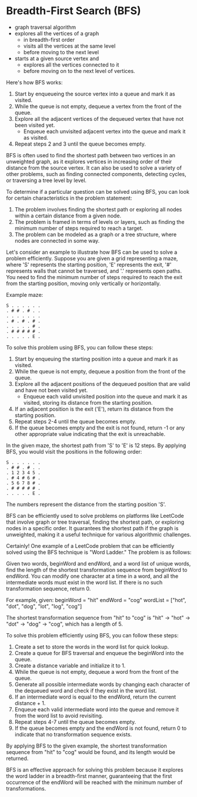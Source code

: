 # Breadth-First Search (BFS)
- graph traversal algorithm 
- explores all the vertices of a graph 
    - in breadth-first order
    - visits all the vertices at the same level 
    - before moving to the next level
- starts at a given source vertex and 
    - explores all the vertices connected to it 
    - before moving on to the next level of vertices.

Here's how BFS works:
1. Start by enqueueing the source vertex into a queue and mark it as visited.
2. While the queue is not empty, dequeue a vertex from the front of the queue.
3. Explore all the adjacent vertices of the dequeued vertex that have not been visited yet.
   - Enqueue each unvisited adjacent vertex into the queue and mark it as visited.
4. Repeat steps 2 and 3 until the queue becomes empty.

BFS is often used to find the shortest path between two vertices in an unweighted graph, as it explores vertices in increasing order of their distance from the source vertex. It can also be used to solve a variety of other problems, such as finding connected components, detecting cycles, or traversing a tree level by level.

To determine if a particular question can be solved using BFS, you can look for certain characteristics in the problem statement:
1. The problem involves finding the shortest path or exploring all nodes within a certain distance from a given node.
2. The problem is framed in terms of levels or layers, such as finding the minimum number of steps required to reach a target.
3. The problem can be modeled as a graph or a tree structure, where nodes are connected in some way.

Let's consider an example to illustrate how BFS can be used to solve a problem efficiently. Suppose you are given a grid representing a maze, where 'S' represents the starting position, 'E' represents the exit, '#' represents walls that cannot be traversed, and '.' represents open paths. You need to find the minimum number of steps required to reach the exit from the starting position, moving only vertically or horizontally.

Example maze:
```
S . . . . . .
. # # . # . .
. . . . . . .
. # . # . # .
. . . . . # .
. # # # # # .
. . . . . E .
```

To solve this problem using BFS, you can follow these steps:
1. Start by enqueuing the starting position into a queue and mark it as visited.
2. While the queue is not empty, dequeue a position from the front of the queue.
3. Explore all the adjacent positions of the dequeued position that are valid and have not been visited yet.
   - Enqueue each valid unvisited position into the queue and mark it as visited, storing its distance from the starting position.
4. If an adjacent position is the exit ('E'), return its distance from the starting position.
5. Repeat steps 2-4 until the queue becomes empty.
6. If the queue becomes empty and the exit is not found, return -1 or any other appropriate value indicating that the exit is unreachable.

In the given maze, the shortest path from 'S' to 'E' is 12 steps. By applying BFS, you would visit the positions in the following order:
```
S . . . . . .
. # # . # . .
. 1 2 3 4 5 .
. # 4 # 6 # .
. 5 6 7 8 # .
. # # # # # .
. . . . . E .
```
The numbers represent the distance from the starting position 'S'.

BFS can be efficiently used to solve problems on platforms like LeetCode that involve graph or tree traversal, finding the shortest path, or exploring nodes in a specific order. It guarantees the shortest path if the graph is unweighted, making it a useful technique for various algorithmic challenges.


Certainly! One example of a LeetCode problem that can be efficiently solved using the BFS technique is "Word Ladder." The problem is as follows:

Given two words, beginWord and endWord, and a word list of unique words, find the length of the shortest transformation sequence from beginWord to endWord. You can modify one character at a time in a word, and all the intermediate words must exist in the word list. If there is no such transformation sequence, return 0.

For example, given:
beginWord = "hit"
endWord = "cog"
wordList = ["hot", "dot", "dog", "lot", "log", "cog"]

The shortest transformation sequence from "hit" to "cog" is "hit" -> "hot" -> "dot" -> "dog" -> "cog", which has a length of 5.

To solve this problem efficiently using BFS, you can follow these steps:

1. Create a set to store the words in the word list for quick lookup.
2. Create a queue for BFS traversal and enqueue the beginWord into the queue.
3. Create a distance variable and initialize it to 1.
4. While the queue is not empty, dequeue a word from the front of the queue.
5. Generate all possible intermediate words by changing each character of the dequeued word and check if they exist in the word list.
6. If an intermediate word is equal to the endWord, return the current distance + 1.
7. Enqueue each valid intermediate word into the queue and remove it from the word list to avoid revisiting.
8. Repeat steps 4-7 until the queue becomes empty.
9. If the queue becomes empty and the endWord is not found, return 0 to indicate that no transformation sequence exists.

By applying BFS to the given example, the shortest transformation sequence from "hit" to "cog" would be found, and its length would be returned.

BFS is an effective approach for solving this problem because it explores the word ladder in a breadth-first manner, guaranteeing that the first occurrence of the endWord will be reached with the minimum number of transformations.